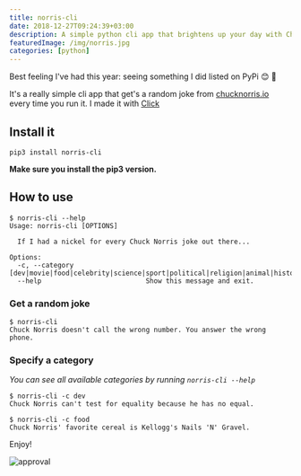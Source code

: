 ```yaml
---
title: norris-cli
date: 2018-12-27T09:24:39+03:00
description: A simple python cli app that brightens up your day with Chuck Norris jokes from chucknorris.io
featuredImage: /img/norris.jpg
categories: [python]
---
```

Best feeling I've had this year: seeing something I did listed on PyPi 😊 🎉

It's a really simple cli app that get's a random joke from [chucknorris.io](https://api.chucknorris.io/) every time you run it. I made it with [Click](https://click.palletsprojects.com/en/7.x/)

## Install it
```
pip3 install norris-cli
```
**Make sure you install the pip3 version.**

## How to use
```
$ norris-cli --help
Usage: norris-cli [OPTIONS]

  If I had a nickel for every Chuck Norris joke out there...

Options:
  -c, --category [dev|movie|food|celebrity|science|sport|political|religion|animal|history|music|travel|career|money|fashion]
  --help                          Show this message and exit.

```

### Get a random joke
```
$ norris-cli
Chuck Norris doesn't call the wrong number. You answer the wrong phone.
```

### Specify a category
_You can see all available categories by running `norris-cli --help`_
```
$ norris-cli -c dev
Chuck Norris can't test for equality because he has no equal.
```

```
$ norris-cli -c food
Chuck Norris' favorite cereal is Kellogg's Nails 'N' Gravel.
```

Enjoy!

![approval](https://media.giphy.com/media/3hvmlYNsOTFWE/giphy.gif)
